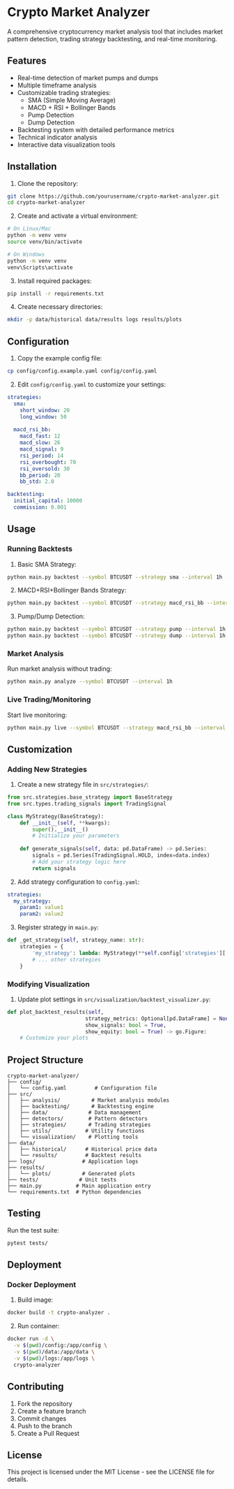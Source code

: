 # Crypto Market Analyzer

A comprehensive cryptocurrency market analysis tool that includes market pattern detection, trading strategy backtesting, and real-time monitoring.

## Features

- Real-time detection of market pumps and dumps
- Multiple timeframe analysis
- Customizable trading strategies:
  - SMA (Simple Moving Average)
  - MACD + RSI + Bollinger Bands
  - Pump Detection
  - Dump Detection
- Backtesting system with detailed performance metrics
- Technical indicator analysis
- Interactive data visualization tools

## Installation

1. Clone the repository:
```bash
git clone https://github.com/yourusername/crypto-market-analyzer.git
cd crypto-market-analyzer
```

2. Create and activate a virtual environment:
```bash
# On Linux/Mac
python -m venv venv
source venv/bin/activate

# On Windows
python -m venv venv
venv\Scripts\activate
```

3. Install required packages:
```bash
pip install -r requirements.txt
```

4. Create necessary directories:
```bash
mkdir -p data/historical data/results logs results/plots
```

## Configuration

1. Copy the example config file:
```bash
cp config/config.example.yaml config/config.yaml
```

2. Edit `config/config.yaml` to customize your settings:
```yaml
strategies:
  sma:
    short_window: 20
    long_window: 50
  
  macd_rsi_bb:
    macd_fast: 12
    macd_slow: 26
    macd_signal: 9
    rsi_period: 14
    rsi_overbought: 70
    rsi_oversold: 30
    bb_period: 20
    bb_std: 2.0

backtesting:
  initial_capital: 10000
  commission: 0.001
```

## Usage

### Running Backtests

1. Basic SMA Strategy:
```bash
python main.py backtest --symbol BTCUSDT --strategy sma --interval 1h --start_date 2024-01-01 --end_date 2024-11-02
```

2. MACD+RSI+Bollinger Bands Strategy:
```bash
python main.py backtest --symbol BTCUSDT --strategy macd_rsi_bb --interval 15m --start_date 2024-01-01 --end_date 2024-11-02
```

3. Pump/Dump Detection:
```bash
python main.py backtest --symbol BTCUSDT --strategy pump --interval 1h
python main.py backtest --symbol BTCUSDT --strategy dump --interval 1h
```

### Market Analysis

Run market analysis without trading:
```bash
python main.py analyze --symbol BTCUSDT --interval 1h
```

### Live Trading/Monitoring

Start live monitoring:
```bash
python main.py live --symbol BTCUSDT --strategy macd_rsi_bb --interval 15m
```

## Customization

### Adding New Strategies

1. Create a new strategy file in `src/strategies/`:
```python
from src.strategies.base_strategy import BaseStrategy
from src.types.trading_signals import TradingSignal

class MyStrategy(BaseStrategy):
    def __init__(self, **kwargs):
        super().__init__()
        # Initialize your parameters
        
    def generate_signals(self, data: pd.DataFrame) -> pd.Series:
        signals = pd.Series(TradingSignal.HOLD, index=data.index)
        # Add your strategy logic here
        return signals
```

2. Add strategy configuration to `config.yaml`:
```yaml
strategies:
  my_strategy:
    param1: value1
    param2: value2
```

3. Register strategy in `main.py`:
```python
def _get_strategy(self, strategy_name: str):
    strategies = {
        'my_strategy': lambda: MyStrategy(**self.config['strategies']['my_strategy']),
        # ... other strategies
    }
```

### Modifying Visualization

1. Update plot settings in `src/visualization/backtest_visualizer.py`:
```python
def plot_backtest_results(self, 
                         strategy_metrics: Optional[pd.DataFrame] = None,
                         show_signals: bool = True,
                         show_equity: bool = True) -> go.Figure:
    # Customize your plots
```

## Project Structure

```
crypto-market-analyzer/
├── config/
│   └── config.yaml         # Configuration file
├── src/
│   ├── analysis/          # Market analysis modules
│   ├── backtesting/       # Backtesting engine
│   ├── data/             # Data management
│   ├── detectors/        # Pattern detectors
│   ├── strategies/       # Trading strategies
│   ├── utils/           # Utility functions
│   └── visualization/    # Plotting tools
├── data/
│   ├── historical/      # Historical price data
│   └── results/         # Backtest results
├── logs/               # Application logs
├── results/
│   └── plots/          # Generated plots
├── tests/             # Unit tests
├── main.py           # Main application entry
└── requirements.txt  # Python dependencies
```

## Testing

Run the test suite:
```bash
pytest tests/
```

## Deployment

### Docker Deployment

1. Build image:
```bash
docker build -t crypto-analyzer .
```

2. Run container:
```bash
docker run -d \
  -v $(pwd)/config:/app/config \
  -v $(pwd)/data:/app/data \
  -v $(pwd)/logs:/app/logs \
  crypto-analyzer
```

## Contributing

1. Fork the repository
2. Create a feature branch
3. Commit changes
4. Push to the branch
5. Create a Pull Request

## License

This project is licensed under the MIT License - see the LICENSE file for details.
